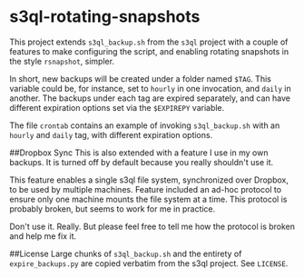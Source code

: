 s3ql-rotating-snapshots
====================

This project extends `s3ql_backup.sh` from the `s3ql` project with a
couple of features to make configuring the script, and enabling
rotating snapshots in the style `rsnapshot`, simpler.

In short, new backups will be created under a folder named `$TAG`. This
variable could be, for instance, set to `hourly` in one invocation, and
`daily` in another. The backups under each tag are expired separately,
and can have different expiration options set via the `$EXPIREPY` variable.

The file `crontab` contains an example of invoking `s3ql_backup.sh` with
an `hourly` and `daily` tag, with different expiration options.

##Dropbox Sync
This is also extended with a feature I use in my own backups. It is
turned off by default because you really shouldn't use it.

This feature enables a single s3ql file system, synchronized over
Dropbox, to be used by multiple machines. Feature included an ad-hoc
protocol to ensure only one machine mounts the file system at a time.
This protocol is probably broken, but seems to work for me in practice.

Don't use it. Really. But please feel free to tell me how the protocol
is broken and help me fix it.

##License
Large chunks of `s3ql_backup.sh` and the entirety of `expire_backups.py`
are copied verbatim from the s3ql project. See `LICENSE`.
